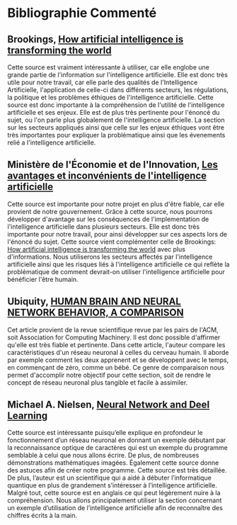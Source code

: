 Bibliographie Commenté
================

## Brookings, [How artificial intelligence is transforming the world](https://www.brookings.edu/research/how-artificial-intelligence-is-transforming-the-world/#_edn4)

Cette source est vraiment intéressante à utiliser, car elle englobe une 
grande partie de l'information sur l'intelligence artificielle. Elle est donc très utile pour notre 
travail, car elle parle des qualités de l'Intelligence Artificielle, l'application de
celle-ci dans différents secteurs, les régulations, la politique et les problèmes éthiques de 
l'intelligence artificielle. Cette source est donc importante à la compréhension de l'utilité
de l'intelligence artificielle et ses enjeux. Elle est de plus très pertinente pour l'énoncé du sujet, 
ou l'on parle plus globalement de l'intelligence artificielle. La section sur les secteurs appliqués
ainsi que celle sur les enjeux éthiques vont être très importantes pour expliquer la problématique
ainsi que les évenements relié a l'intelligence artificielle.

## Ministère de l'Économie et de l'Innovation, [Les avantages et inconvénients de l'intelligence artificielle](https://www.economie.gouv.qc.ca/objectifs/informer/vecteurs/vecteurs-actualites/vecteurs-actualites-details/?no_cache=1&tx_ttnews%5Btt_news%5D=23153&tx_ttnews%5Bcat%5D=&cHash=2f4aa33c55d12596ff0c2d6f468960bc)

Cette source est importante pour notre projet en plus d'être fiable, 
car elle provient de notre gouvernement. Grâce à cette source, nous pourrons développer d'avantage
sur les conséquences de l'implementation de l'intelligence artificielle dans plusieurs secteurs.
Elle est donc très importante pour notre travail, pour ainsi développer sur ces aspects lors de l'énoncé du sujet.
Cette source vient complémenter celle de Brookings: [How artificial intelligence is transforming the world](https://www.brookings.edu/research/how-artificial-intelligence-is-transforming-the-world/#_edn4)
avec plus d'informations. Nous utiliserons les secteurs affectés par l'intelligence artificielle ainsi
que les risques liés à l'intelligence artificielle ce qui reflète la problématique de comment devrait-on
utiliser l'intelligence artificielle pour bénéficier l'être humain.

## Ubiquity, [HUMAN BRAIN AND NEURAL NETWORK BEHAVIOR, A COMPARISON](https://ubiquity.acm.org/article.cfm?id=958078)

Cet article provient de la revue scientifique revue par les pairs de l'ACM, soit Association for Computing Machinery.
Il est donc possible d'affirmer qu'elle est très fiable et pertinente. Dans cette article, l'auteur compare
les caractéristiques d'un réseau neuronal à celles du cerveau humain. Il aborde par exemple comment les deux apprenent et 
se développent avec le temps, en commençant de zéro, comme un bébé. Ce genre de comparaison nous permet d'accomplir notre objectif
pour cette section, soit de rendre le concept de réseau neuronal plus tangible et facile à assimiler.

## Michael A. Nielsen, [Neural Network and Deel Learning](http://neuralnetworksanddeeplearning.com/chap1.html)

Cette source est intéressante puisqu’elle explique en profondeur le fonctionnement d’un réseau neuronal en donnant un exemple débutant par la reconnaissance optique de caractères qui est un exemple du programme semblable à celui que nous allons écrire. De plus, de nombreuses démonstrations mathématiques imagées. Également cette source donne des astuces afin de créer notre programme. Cette source est très détaillée. De plus, l’auteur est un scientifique qui a aidé à débuter l’informatique quantique en plus de grandement s’intéresser à l’intelligence artificielle. Malgré tout, cette source est en anglais ce qui peut légèrement nuire à la compréhension. Nous allons principalement utiliser la section concernant un exemple d’utilisation de l’intelligence artificielle afin de reconnaître des chiffres écrits à la main.

